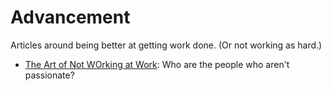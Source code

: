 # Advancement
Articles around being better at getting work done. (Or not working as hard.)

- [The Art of Not WOrking at Work](http://www.theatlantic.com/business/archive/2014/11/the-art-of-not-working-at-work/382121/?single_page=true): Who are the people who aren't passionate?
